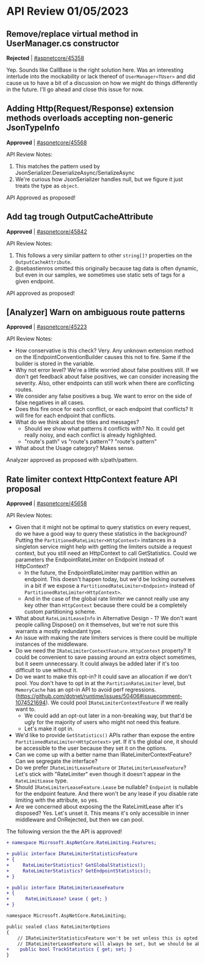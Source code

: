 # API Review 01/05/2023

## Remove/replace virtual method in UserManager.cs constructor

**Rejected** | [#aspnetcore/45358](https://github.com/dotnet/aspnetcore/issues/45358#issuecomment-1371768982)

Yep. Sounds like CallBase is the right solution here. Was an interesting interlude into the mockability or lack thereof of `UserManager<TUser>` and did cause us to have a bit of a discussion on how we might do things differently in the future. I'll go ahead and close this issue for now.

## Adding Http(Request/Response) extension methods overloads accepting non-generic JsonTypeInfo

**Approved** | [#aspnetcore/45568](https://github.com/dotnet/aspnetcore/issues/45568#issuecomment-1372913890)

API Review Notes:

1. This matches the pattern used by JsonSerializer.DeserializeAsync/SerializeAsync
2. We're curious how JsonSerializer handles null, but we figure it just treats the type as `object`.

API Approved as proposed!

## Add tag trough OutputCacheAttribute

**Approved** | [#aspnetcore/45842](https://github.com/dotnet/aspnetcore/issues/45842#issuecomment-1372918369)

API Review Notes:

1. This follows a very similar pattern to other `string[]?` properties on the `OutputCacheAttribute`.
2. @sebastienros omitted this originally because tag data is often dynamic, but even in our samples, we sometimes use static sets of tags for a given endpoint.

API approved as proposed!

## [Analyzer] Warn on ambiguous route patterns

**Approved** | [#aspnetcore/45223](https://github.com/dotnet/aspnetcore/issues/45223#issuecomment-1372930590)

API Review Notes:

- How conservative is this check? Very. Any unknown extension method on the IEndpointConventionBuilder causes this not to fire. Same if the builder is stored in the variable.
- Why not error level? We're a little worried about false positives still. If we don't get feedback about false positives, we can consider increasing the severity. Also, other endpoints can still work when there are conflicting routes.
- We consider any false positives a bug. We want to error on the side of false negatives in all cases.
- Does this fire once for each conflict, or each endpoint that conflicts? It will fire for each endpoint that conflicts.
- What do we think about the titles and messages?
  - Should we show what patterns it conflicts with? No. It could get really noisy, and each conflict is already highlighted.
  - "route's path" vs "route's pattern"? "route's pattern"
- What about the Usage category? Makes sense.

Analyzer approved as proposed with s/path/pattern.

## Rate limiter context HttpContext feature API proposal

**Approved** | [#aspnetcore/45658](https://github.com/dotnet/aspnetcore/issues/45658#issuecomment-1372967290)

API Review Notes:

- Given that it might not be optimal to query statistics on every request, do we have a good way to query these statistics in the background? Putting the `PartitionedRateLimiter<HttpContext>` instances in a singleton service might help with getting the limiters outside a request context, but you still need an HttpContext to call GetStatistics. Could we parameters the EndpointRateLimiter on Endpoint instead of HttpContext?
  - In the future, the EndpointRateLimiter may partition within an endpoint. This doesn't happen today, but we'd be locking ourselves in a bit if we expose a `PartitionedRateLimiter<Endpoint>` instead of `PartitionedRateLimiter<HttpContext>`.
  - And in the case of the global rate limiter we cannot really use any key other than `HttpContext` because there could be a completely custom partitioning scheme.
- What about `RateLimitLeaseInfo` in Alternative Design - 1? We don't want people calling Dispose() on it themselves, but we're not sure this warrants a mostly redundant type.
- An issue with making the rate limiters services is there could be multiple instances of the middleware.
- Do we need the `IRateLimiterContextFeature.HttpContext` property? It could be convenient to save passing around an extra object sometimes, but it seem unnecessary. It could always be added later if it's too difficult to use without it.
- Do we want to make this opt-in? It could save an allocation if we don't pool. You don't have to opt in at the `PartitionRateLimiter` level, but `MemoryCache` has an opt-in API to avoid perf regressions. (https://github.com/dotnet/runtime/issues/50406#issuecomment-1074521694). We could pool `IRateLimiterContextFeature` if we really want to.
  - We could add an opt-out later in a non-breaking way, but that'd be ugly for the majority of users who might not need this feature.
  - Let's make it opt in.
- We'd like to provide `GetStatistics()` APIs rather than expose the entire `PartitionedRateLimiter<HttpContext>` yet. If it's the global one, it should be accessible to the user because they set it on the options.
- Can we come up with a better name than IRateLimiterContextFeature? Can we segregate the interface?
- Do we prefer `IRateLimitLeaseFeature` or `IRateLimiterLeaseFeature`? Let's stick with "RateLimiter" even though it doesn't appear in the `RateLimitLease` type.
- Should `IRateLimiterLeaseFeature.Lease` be nullable? `Endpoint` is nullable for the endpoint feature. And there won't be any lease if you disable rate limiting with the attribute, so yes.
- Are we concerned about exposing the the RateLimitLease after it's disposed? Yes. Let's unset it. This means it's only accessible in inner middleware and OnRejected, but then we can pool.

The following version the the API is approved!

```diff
+ namespace Microsoft.AspNetCore.RateLimiting.Features;

+ public interface IRateLimiterStatisticsFeature
+ {
+     RateLimiterStatistics? GetGlobalStatistics();
+     RateLimiterStatistics? GetEndpointStatistics();
+ }

+ public interface IRateLimiterLeaseFeature
+ {
+      RateLimitLease? Lease { get; } 
+ }

namespace Microsoft.AspNetCore.RateLimiting;

public sealed class RateLimiterOptions
{
    // IRateLimiterStatisticsFeature won't be set unless this is opted into, but will not be unset after the rate limiting middleware exits.
    // IRateLimiterLeaseFeature will always be set, but we should be able to pool it since we unset to avoid exposing a disposed lease.
+    public bool TrackStatistics { get; set; }
}
```
